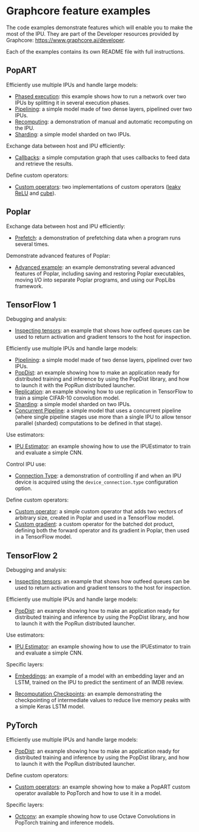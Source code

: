 <!-- Copyright (c) 2021 Graphcore Ltd. All rights reserved. -->
# Graphcore feature examples

The code examples demonstrate features which will enable you to make the most of
the IPU. They are part of the Developer resources provided by Graphcore:
<https://www.graphcore.ai/developer>.

Each of the examples contains its own README file with full instructions.

## PopART

Efficiently use multiple IPUs and handle large models:

- [Phased execution](popart/phased_execution): this example shows how to run a
  network over two IPUs by splitting it in several execution phases.
- [Pipelining](popart/pipelining): a simple model made of two dense layers,
  pipelined over two IPUs.
- [Recomputing](popart/recomputing): a demonstration of manual and automatic
  recomputing on the IPU.
- [Sharding](popart/sharding): a simple model sharded on two IPUs.

Exchange data between host and IPU efficiently:

- [Callbacks](popart/callbacks): a simple computation graph that uses callbacks
  to feed data and retrieve the results.

Define custom operators:

- [Custom operators](popart/custom_operators): two implementations of custom
  operators ([leaky ReLU](popart/custom_operators/leaky_relu_example) and
  [cube](popart/custom_operators/cube_op_example)).

## Poplar

Exchange data between host and IPU efficiently:

- [Prefetch](poplar/prefetch): a demonstration of prefetching data when a
  program runs several times.

Demonstrate advanced features of Poplar:

- [Advanced example](poplar/advanced_example): an example demonstrating several
  advanced features of Poplar, including saving and restoring Poplar
  executables, moving I/O into separate Poplar programs, and using our PopLibs
  framework.

## TensorFlow 1

Debugging and analysis:

- [Inspecting tensors](tensorflow/inspecting_tensors): an example that shows how
  outfeed queues can be used to return activation and gradient tensors to the
  host for inspection.

Efficiently use multiple IPUs and handle large models:

- [Pipelining](tensorflow/pipelining): a simple model made of two dense layers,
  pipelined over two IPUs.
- [PopDist](tensorflow/popdist): an example showing how to make an application
  ready for distributed training and inference by using the PopDist library, and
  how to launch it with the PopRun distributed launcher.
- [Replication](tensorflow/replication): an example showing how to use
  replication in TensorFlow to train a simple CIFAR-10 convolution model.
- [Sharding](tensorflow/sharding): a simple model sharded on two IPUs.
- [Concurrent Pipeline](tensorflow/concurrent_pipeline): a simple model that
  uses a concurrent pipeline (where single pipeline stages use more than a
  single IPU to allow tensor parallel (sharded) computations to be defined in
  that stage).

Use estimators:

- [IPU Estimator](tensorflow/ipuestimator): an example showing how to use the
  IPUEstimator to train and evaluate a simple CNN.

Control IPU use:

- [Connection Type](tensorflow/connection_type): a demonstration of controlling
  if and when an IPU device is acquired using the `device_connection.type`
  configuration option.

Define custom operators:

- [Custom operator](tensorflow/custom_op): a simple custom operator that adds
  two vectors of arbitrary size, created in Poplar and used in a TensorFlow
  model.
- [Custom gradient](tensorflow/custom_gradient): a custom operator for the
  batched dot product, defining both the forward operator and its gradient in
  Poplar, then used in a TensorFlow model.

## TensorFlow 2

Debugging and analysis:

- [Inspecting tensors](tensorflow2/inspecting_tensors): an example that shows
  how outfeed queues can be used to return activation and gradient tensors to
  the host for inspection.

Efficiently use multiple IPUs and handle large models:

- [PopDist](tensorflow/popdist): an example showing how to make an application
  ready for distributed training and inference by using the PopDist library, and
  how to launch it with the PopRun distributed launcher.

Use estimators:

- [IPU Estimator](tensorflow2/ipu_estimator): an example showing how to use the
  IPUEstimator to train and evaluate a simple CNN.

Specific layers:

- [Embeddings](tensorflow2/embeddings): an example of a model with an embedding
  layer and an LSTM, trained on the IPU to predict the sentiment of an IMDB
  review.

- [Recomputation Checkpoints](tensorflow2/recomputation_checkpoints): an example
  demonstrating the checkpointing of intermediate values to reduce live memory
  peaks with a simple Keras LSTM model.

## PyTorch

Efficiently use multiple IPUs and handle large models:

- [PopDist](pytorch/popdist): an example showing how to make an application
  ready for distributed training and inference by using the PopDist library, and
  how to launch it with the PopRun distributed launcher.

Define custom operators:

- [Custom operators](pytorch/custom_op): an example showing how to make a PopART
  custom operator available to PopTorch and how to use it in a model.

Specific layers:

- [Octconv](pytorch/octconv): an example showing how to use Octave Convolutions
  in PopTorch training and inference models.
